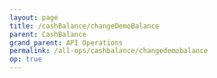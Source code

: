 ```yaml
---
layout: page
title: /cashBalance/changeDemoBalance
parent: CashBalance
grand_parent: API Operations
permalink: /all-ops/cashbalance/changedemobalance
op: true
---
```


<script>
    window.addEventListener('load', () => {
        const TDV = Symbol.for('tdv-docs');
        const SiteStorage = window[TDV].SiteStorage;

        window[TDV].defineTryit({
            name: 'ChangeDemoBalance',
            endpoint: '/cashBalance/changeDemoBalance',
            method: 'POST',
            params: {
                accountId: 0,
                maxNetLiq: 0
            }
        });

        window[TDV].buildCallouts(
            window[TDV].buildCallouts.defaultAuthWarning,
            window[TDV].buildCallouts.defaultVendorWarning,
        );
    });

</script>